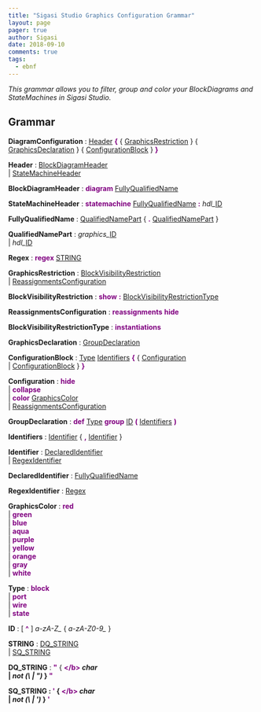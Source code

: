 ```yaml
---
title: "Sigasi Studio Graphics Configuration Grammar"
layout: page 
pager: true
author: Sigasi
date: 2018-09-10
comments: true
tags:
  - ebnf
---
```

<em>This grammar allows you to filter, group and color your BlockDiagrams and StateMachines in Sigasi Studio.</em>  
## Grammar
  
<a name="DiagramConfiguration"></a>**DiagramConfiguration**
:	<a href="#Header">Header</a> <font color="purple"><b>{</b></font>  { <a href="#GraphicsRestriction">GraphicsRestriction</a>  }   { <a href="#GraphicsDeclaration">GraphicsDeclaration</a>  }   { <a href="#ConfigurationBlock">ConfigurationBlock</a>  }  <font color="purple"><b>}</b></font> 
  
<a name="Header"></a>**Header**
:	<a href="#BlockDiagramHeader">BlockDiagramHeader</a>   
        | <a href="#StateMachineHeader">StateMachineHeader</a> 
  
<a name="BlockDiagramHeader"></a>**BlockDiagramHeader**
:	<font color="purple"><b>diagram</b></font> <a href="#FullyQualifiedName">FullyQualifiedName</a> 
  
<a name="StateMachineHeader"></a>**StateMachineHeader**
:	<font color="purple"><b>statemachine</b></font> <a href="#FullyQualifiedName">FullyQualifiedName</a> <font color="purple"><b>:</b></font> <em>hdl\_</em><a href="#ID">ID</a> 
  
<a name="FullyQualifiedName"></a>**FullyQualifiedName**
:	<a href="#QualifiedNamePart">QualifiedNamePart</a>  { <font color="purple"><b>.</b></font> <a href="#QualifiedNamePart">QualifiedNamePart</a>  }  
  
<a name="QualifiedNamePart"></a>**QualifiedNamePart**
:	<em>graphics\_</em><a href="#ID">ID</a>   
        | <em>hdl\_</em><a href="#ID">ID</a> 
  
<a name="Regex"></a>**Regex**
:	<font color="purple"><b>regex</b></font> <a href="#STRING">STRING</a> 
  
<a name="GraphicsRestriction"></a>**GraphicsRestriction**
:	<a href="#BlockVisibilityRestriction">BlockVisibilityRestriction</a>   
        | <a href="#ReassignmentsConfiguration">ReassignmentsConfiguration</a> 
  
<a name="BlockVisibilityRestriction"></a>**BlockVisibilityRestriction**
:	<font color="purple"><b>show</b></font> <font color="purple"><b>:</b></font> <a href="#BlockVisibilityRestrictionType">BlockVisibilityRestrictionType</a> 
  
<a name="ReassignmentsConfiguration"></a>**ReassignmentsConfiguration**
:	<font color="purple"><b>reassignments</b></font> <font color="purple"><b>hide</b></font> 
  
<a name="BlockVisibilityRestrictionType"></a>**BlockVisibilityRestrictionType**
:	<font color="purple"><b>instantiations</b></font> 
  
<a name="GraphicsDeclaration"></a>**GraphicsDeclaration**
:	<a href="#GroupDeclaration">GroupDeclaration</a> 
  
<a name="ConfigurationBlock"></a>**ConfigurationBlock**
:	<a href="#Type">Type</a> <a href="#Identifiers">Identifiers</a> <font color="purple"><b>{</b></font>  { <a href="#Configuration">Configuration</a>   
         | <a href="#ConfigurationBlock">ConfigurationBlock</a>  }  <font color="purple"><b>}</b></font> 
  
<a name="Configuration"></a>**Configuration**
:	<font color="purple"><b>hide</b></font>   
        | <font color="purple"><b>collapse</b></font>   
        | <font color="purple"><b>color</b></font> <a href="#GraphicsColor">GraphicsColor</a>   
        | <a href="#ReassignmentsConfiguration">ReassignmentsConfiguration</a> 
  
<a name="GroupDeclaration"></a>**GroupDeclaration**
:	<font color="purple"><b>def</b></font> <a href="#Type">Type</a> <font color="purple"><b>group</b></font> <a href="#ID">ID</a> <font color="purple"><b>(</b></font> <a href="#Identifiers">Identifiers</a> <font color="purple"><b>)</b></font> 
  
<a name="Identifiers"></a>**Identifiers**
:	<a href="#Identifier">Identifier</a>  { <font color="purple"><b>,</b></font> <a href="#Identifier">Identifier</a>  }  
  
<a name="Identifier"></a>**Identifier**
:	<a href="#DeclaredIdentifier">DeclaredIdentifier</a>   
        | <a href="#RegexIdentifier">RegexIdentifier</a> 
  
<a name="DeclaredIdentifier"></a>**DeclaredIdentifier**
:	<a href="#FullyQualifiedName">FullyQualifiedName</a> 
  
<a name="RegexIdentifier"></a>**RegexIdentifier**
:	<a href="#Regex">Regex</a> 
  
<a name="GraphicsColor"></a>**GraphicsColor**
:	<font color="purple"><b>red</b></font>   
        | <font color="purple"><b>green</b></font>   
        | <font color="purple"><b>blue</b></font>   
        | <font color="purple"><b>aqua</b></font>   
        | <font color="purple"><b>purple</b></font>   
        | <font color="purple"><b>yellow</b></font>   
        | <font color="purple"><b>orange</b></font>   
        | <font color="purple"><b>gray</b></font>   
        | <font color="purple"><b>white</b></font> 
  
<a name="Type"></a>**Type**
:	<font color="purple"><b>block</b></font>   
        | <font color="purple"><b>port</b></font>   
        | <font color="purple"><b>wire</b></font>   
        | <font color="purple"><b>state</b></font> 
  
<a name="ID"></a>**ID**
:	 \[ <font color="purple"><b>^</b></font>  ]  <em>a-zA-Z\_</em> { <em>a-zA-Z0-9\_</em> }  
  
<a name="STRING"></a>**STRING**
:	<a href="#DQ_STRING">DQ\_STRING</a>   
        | <a href="#SQ_STRING">SQ\_STRING</a> 
  
<a name="DQ_STRING"></a>**DQ\_STRING**
:	<font color="purple"><b>"</b></font>  { <font color="purple"><b>\</b></font> <em>char</em>  
         | <em>not (\ | ")</em> }  <font color="purple"><b>"</b></font> 
  
<a name="SQ_STRING"></a>**SQ\_STRING**
:	<font color="purple"><b>'</b></font>  { <font color="purple"><b>\</b></font> <em>char</em>  
         | <em>not (\ | ')</em> }  <font color="purple"><b>'</b></font> 

